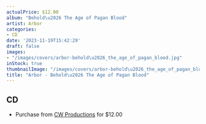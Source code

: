 ```yaml
---
actualPrice: $12.00
album: "Behold\u2026 The Age of Pagan Blood"
artist: Arbor
categories:
- CD
date: '2023-11-19T15:42:29'
draft: false
images:
- "/images/covers/arbor-behold\u2026_the_age_of_pagan_blood.jpg"
inStock: true
thumbnailImage: "/images/covers/arbor-behold\u2026_the_age_of_pagan_blood-thumb.jpg"
title: "Arbor - Behold\u2026 The Age of Pagan Blood"
---
```


## CD
* Purchase from [CW Productions](https://shop.cwproductions.net/products/arbor-behold-the-age-of-pagan-blood-cd) for $12.00
